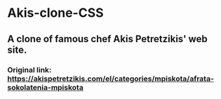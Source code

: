 # Akis-clone-CSS

## A clone of famous chef Akis Petretzikis' web site.
### Original link: https://akispetretzikis.com/el/categories/mpiskota/afrata-sokolatenia-mpiskota
